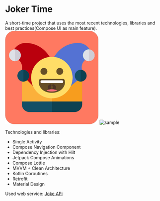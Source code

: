 # Joker Time

A short-time project that uses the most recent technologies, libraries and best practices(Compose UI as main feature).
<br/>
<img src="app/src/main/res/mipmap-hdpi/ic_launcher.png" alt="drawing" width="300"/>
![sample](gif.gif)

Technologies and libraries:
- Single Activity
- Compose Navigation Component
- Dependency Injection with Hilt
- Jetpack Compose Animations
- Compose Lottie
- MVVM + Clean Architecture
- Kotlin Coroutines
- Retrofit
- Material Design

Used web service: [Joke APi](https://sv443.net/jokeapi/v2)
